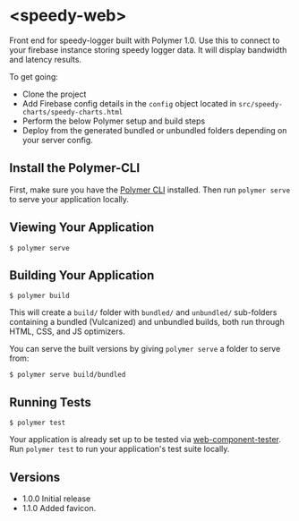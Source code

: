 # \<speedy-web\>

Front end for speedy-logger built with Polymer 1.0. Use this to connect to your firebase instance storing speedy logger data. It will display bandwidth and latency results.

To get going:
- Clone the project
- Add Firebase config details in the ```config``` object located in ```src/speedy-charts/speedy-charts.html```
- Perform the below Polymer setup and build steps
- Deploy from the generated bundled or unbundled folders depending on your server config.

## Install the Polymer-CLI

First, make sure you have the [Polymer CLI](https://www.npmjs.com/package/polymer-cli) installed. Then run `polymer serve` to serve your application locally.

## Viewing Your Application

```
$ polymer serve
```

## Building Your Application

```
$ polymer build
```

This will create a `build/` folder with `bundled/` and `unbundled/` sub-folders
containing a bundled (Vulcanized) and unbundled builds, both run through HTML,
CSS, and JS optimizers.

You can serve the built versions by giving `polymer serve` a folder to serve
from:

```
$ polymer serve build/bundled
```

## Running Tests

```
$ polymer test
```

Your application is already set up to be tested via [web-component-tester](https://github.com/Polymer/web-component-tester). Run `polymer test` to run your application's test suite locally.

## Versions
- 1.0.0 Initial release
- 1.1.0 Added favicon.
